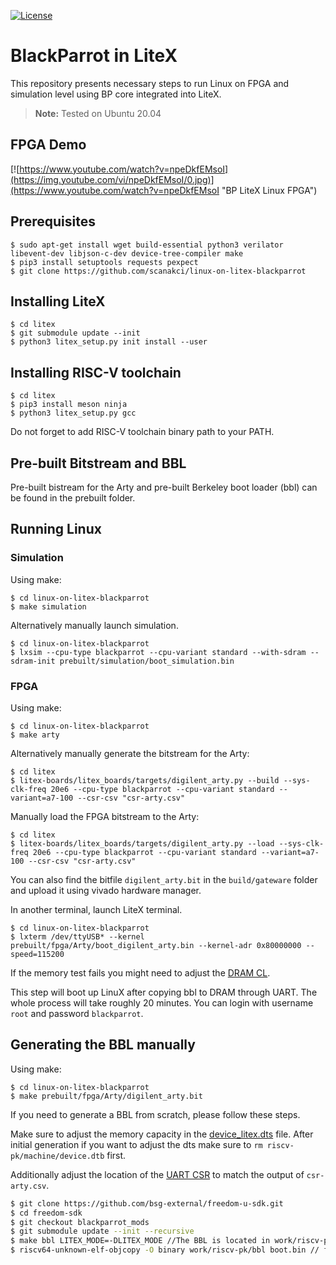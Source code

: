 [![License](https://img.shields.io/badge/License-BSD%203--Clause-blue.svg)](https://opensource.org/licenses/BSD-3-Clause)

# BlackParrot in LiteX

This repository presents necessary steps to run Linux on FPGA and simulation level using BP core integrated into LiteX.

> **Note:** Tested on Ubuntu 20.04

## FPGA Demo

[![https://www.youtube.com/watch?v=npeDkfEMsoI](https://img.youtube.com/vi/npeDkfEMsoI/0.jpg)](https://www.youtube.com/watch?v=npeDkfEMsoI "BP LiteX Linux FPGA")


## Prerequisites

```
$ sudo apt-get install wget build-essential python3 verilator libevent-dev libjson-c-dev device-tree-compiler make
$ pip3 install setuptools requests pexpect
$ git clone https://github.com/scanakci/linux-on-litex-blackparrot

```
## Installing LiteX

```
$ cd litex
$ git submodule update --init
$ python3 litex_setup.py init install --user
```

## Installing RISC-V toolchain
```
$ cd litex
$ pip3 install meson ninja
$ python3 litex_setup.py gcc
```
Do not forget to add RISC-V toolchain binary path to your PATH.


## Pre-built Bitstream and BBL
Pre-built bistream for the Arty and pre-built Berkeley boot loader (bbl) can be found in the prebuilt folder.

## Running Linux 


### Simulation
Using make:
```
$ cd linux-on-litex-blackparrot
$ make simulation
```

Alternatively manually launch simulation.
```
$ cd linux-on-litex-blackparrot
$ lxsim --cpu-type blackparrot --cpu-variant standard --with-sdram --sdram-init prebuilt/simulation/boot_simulation.bin

```

### FPGA
Using make:
```
$ cd linux-on-litex-blackparrot
$ make arty
```

Alternatively manually generate the bitstream for the Arty:
```
$ cd litex
$ litex-boards/litex_boards/targets/digilent_arty.py --build --sys-clk-freq 20e6 --cpu-type blackparrot --cpu-variant standard --variant=a7-100 --csr-csv "csr-arty.csv"
```

Manually load the FPGA bitstream to the Arty:
```
$ cd litex
$ litex-boards/litex_boards/targets/digilent_arty.py --load --sys-clk-freq 20e6 --cpu-type blackparrot --cpu-variant standard --variant=a7-100 --csr-csv "csr-arty.csv"
```
You can also find the bitfile `digilent_arty.bit` in the `build/gateware` folder and upload it using vivado hardware manager.

In another terminal, launch LiteX terminal.
```
$ cd linux-on-litex-blackparrot
$ lxterm /dev/ttyUSB* --kernel prebuilt/fpga/Arty/boot_digilent_arty.bin --kernel-adr 0x80000000 --speed=115200
```

If the memory test fails you might need to adjust the [DRAM CL](https://github.com/enjoy-digital/litex/issues/933#issuecomment-873638621).

This step will boot up LinuX after copying bbl to DRAM through UART. The whole process will take roughly 20 minutes. You can login with username `root` and password `blackparrot`.



## Generating the BBL manually 
Using make:
```
$ cd linux-on-litex-blackparrot
$ make prebuilt/fpga/Arty/digilent_arty.bit
```

If you need to generate a BBL from scratch, please follow these steps.

Make sure to adjust the memory capacity in the [device_litex.dts](https://github.com/developandplay/riscv-pk/blob/f18ec2bcccb4273b06f22b2813912933b959ae1d/device_litex.dts#L29) file.
After initial generation if you want to adjust the dts make sure to `rm riscv-pk/machine/device.dtb` first.

Additionally adjust the location of the [UART CSR](https://github.com/developandplay/riscv-pk/blob/f18ec2bcccb4273b06f22b2813912933b959ae1d/machine/uart_lr.c#L9) to match the output of `csr-arty.csv`.

```sh
$ git clone https://github.com/bsg-external/freedom-u-sdk.git
$ cd freedom-sdk
$ git checkout blackparrot_mods
$ git submodule update --init --recursive
$ make bbl LITEX_MODE=-DLITEX_MODE //The BBL is located in work/riscv-pk/
$ riscv64-unknown-elf-objcopy -O binary work/riscv-pk/bbl boot.bin // final bbl that needs to be loaded in DRAM
```


